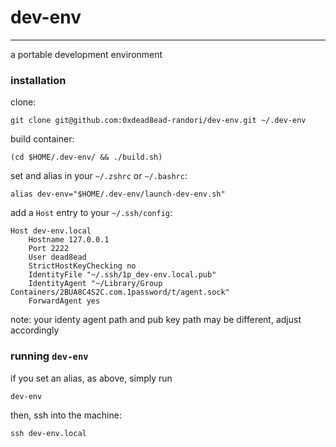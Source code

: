 # dev-env
---
a portable development environment

### installation

clone:
```
git clone git@github.com:0xdead8ead-randori/dev-env.git ~/.dev-env
```

build container:
```
(cd $HOME/.dev-env/ && ./build.sh)
```

set and alias in your `~/.zshrc` or `~/.bashrc`:
```
alias dev-env="$HOME/.dev-env/launch-dev-env.sh"
```

add a `Host` entry to your `~/.ssh/config`:
```
Host dev-env.local
    Hostname 127.0.0.1
    Port 2222
    User dead8ead
    StrictHostKeyChecking no
    IdentityFile "~/.ssh/1p_dev-env.local.pub"
    IdentityAgent "~/Library/Group Containers/2BUA8C4S2C.com.1password/t/agent.sock"
    ForwardAgent yes
```
note: your identy agent path and pub key path may be different, adjust accordingly

### running `dev-env`

if you set an alias, as above, simply run
```
dev-env
```

then, ssh into the machine:
```
ssh dev-env.local
```




